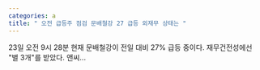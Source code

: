 ```yaml
---
categories: a
title: " 오전 급등주 점검 문배철강 27 급등 외재무 상태는 "
---
```

 23일 오전 9시 28분 현재 문배철강이 전일 대비 27% 급등 중이다. 재무건전성에선 "별 3개"를 받았다. 앤씨... 